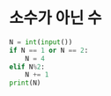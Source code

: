 # 소수가 아닌 수

```python
N = int(input())
if N == 1 or N == 2:
    N = 4
elif N%2:
    N += 1
print(N)
```

